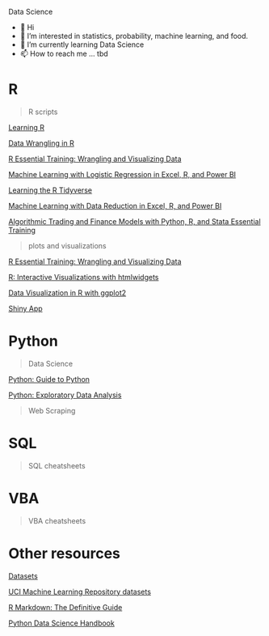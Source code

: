 Data Science

- 👋 Hi
- 👀 I’m interested in statistics, probability, machine learning, and food.
- 🌱 I’m currently learning Data Science
- 📫 How to reach me ... tbd

<!---
bigdatagal/bigdatagal is a ✨ special ✨ repository because its `README.md` (this file) appears on your GitHub profile.
You can click the Preview link to take a look at your changes.
--->

# R

> R scripts

[Learning R](https://maciejsok.github.io/scripts/r%2001%20Learning%20R.html)

[Data Wrangling in R](https://maciejsok.github.io/scripts/03%20Data%20Wrangling%20in%20R.html)

[R Essential Training: Wrangling and Visualizing Data](https://maciejsok.github.io/scripts/04%20R%20Essential%20Training%20Wrangling%20and%20Visualizing%20Data.html)

[Machine Learning with Logistic Regression in Excel, R, and Power BI](https://maciejsok.github.io/scripts/07%20Machine%20Learning%20with%20Logistic%20Regression%20in%20Excel%2C%20R%2C%20and%20Power%20BI.html)

[Learning the R Tidyverse](https://maciejsok.github.io/scripts/09%20Learning%20the%20R%20Tidyverse.html)

[Machine Learning with Data Reduction in Excel, R, and Power BI](https://maciejsok.github.io/scripts/10%20Machine%20Learning%20with%20Data%20Reduction%20in%20Excel%2C%20R%2C%20and%20Power%20BI.html)

[Algorithmic Trading and Finance Models with Python, R, and Stata Essential Training](https://maciejsok.github.io/scripts/17%20Algorithmic%20Trading%20and%20Finance%20Models%20with%20Python%2C%20R%2C%20and%20Stata%20Essential%20Training.html)

[ ]( )

> plots and visualizations

[R Essential Training: Wrangling and Visualizing Data](https://maciejsok.github.io/scripts/04%20plots%20R%20Essential%20Training%20Wrangling%20and%20Visualizing%20Data.html)

[R: Interactive Visualizations with htmlwidgets](https://maciejsok.github.io/scripts/12%20plots%20R%20Interactive%20Visualizations%20with%20htmlwidgets.html)

[Data Visualization in R with ggplot2](https://maciejsok.github.io/scripts/13%20plots%20Data%20Visualization%20in%20R%20with%20ggplot2.html)

[Shiny App]()

# Python

> Data Science

[Python: Guide to Python](https://maciejsok.github.io/scripts/w3schoolsPython.html)

[Python: Exploratory Data Analysis](https://maciejsok.github.io/scripts/ExploratoryDataAnalysis.html)

> Web Scraping

# SQL

> SQL cheatsheets

# VBA

> VBA cheatsheets

# Other resources

[Datasets](https://maciejsok.github.io/scripts/datasets.html)

[UCI Machine Learning Repository datasets](https://archive.ics.uci.edu/ml/datasets.php)

[R Markdown: The Definitive Guide](https://bookdown.org/yihui/rmarkdown/)

[Python Data Science Handbook](https://jakevdp.github.io/PythonDataScienceHandbook/)
